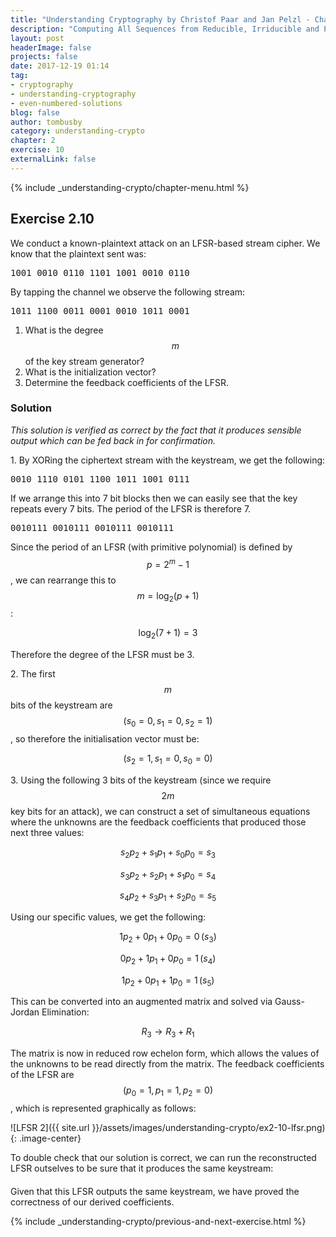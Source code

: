 ```yaml
---
title: "Understanding Cryptography by Christof Paar and Jan Pelzl - Chapter 1 Solutions - Ex2.10"
description: "Computing All Sequences from Reducible, Irriducible and Primitive Polynomial LFSRs"
layout: post
headerImage: false
projects: false
date: 2017-12-19 01:14
tag:
- cryptography
- understanding-cryptography
- even-numbered-solutions
blog: false
author: tombusby
category: understanding-crypto
chapter: 2
exercise: 10
externalLink: false
---
```


{% include _understanding-crypto/chapter-menu.html %}

## Exercise 2.10

We conduct a known-plaintext attack on an LFSR-based stream cipher. We
know that the plaintext sent was:

<pre class="pre-wrap-enabled">
1001 0010 0110 1101 1001 0010 0110
</pre>

By tapping the channel we observe the following stream:

<pre class="pre-wrap-enabled">
1011 1100 0011 0001 0010 1011 0001
</pre>

1. What is the degree $$m$$ of the key stream generator?
2. What is the initialization vector?
3. Determine the feedback coefficients of the LFSR.

### Solution

*This solution is verified as correct by the fact that it produces sensible output which can be fed back in for confirmation.*

1\. By XORing the ciphertext stream with the keystream, we get the following:

<pre class="pre-wrap-enabled">
0010 1110 0101 1100 1011 1001 0111
</pre>

If we arrange this into 7 bit blocks then we can easily see that the key repeats every 7 bits. The period of the LFSR is therefore 7.

<pre class="pre-wrap-enabled">
0010111 0010111 0010111 0010111
</pre>

Since the period of an LFSR (with primitive polynomial) is defined by $$ p = 2^m - 1 $$, we can rearrange this to $$m = \log_2 (p + 1)$$:

$$ \log_2 (7 + 1) = 3 $$

Therefore the degree of the LFSR must be 3.

2\. The first $$m$$ bits of the keystream are $$(s_0 = 0, s_1 = 0, s_2 = 1)$$, so therefore the initialisation vector must be:

$$ (s_2 = 1, s_1 = 0, s_0 = 0) $$

3\. Using the following 3 bits of the keystream (since we require $$2m$$ key bits for an attack), we can construct a set of simultaneous equations where the unknowns are the feedback coefficients that produced those next three values:

$$ s_2p_2 + s_1p_1 + s_0p_0 = s_3 $$

$$ s_3p_2 + s_2p_1 + s_1p_0 = s_4 $$

$$ s_4p_2 + s_3p_1 + s_2p_0 = s_5 $$

Using our specific values, we get the following:

$$ 1p_2 + 0p_1 + 0p_0 = 0\,(s_3) $$

$$ 0p_2 + 1p_1 + 0p_0 = 1\,(s_4) $$

$$ 1p_2 + 0p_1 + 1p_0 = 1\,(s_5) $$

This can be converted into an augmented matrix and solved via Gauss-Jordan Elimination:

<div style="text-align: center;">
<script type="math/tex">
\left[
\begin{array}{ccc|c}
  1 & 0 & 0 & 0 \\
  0 & 1 & 0 & 1 \\
  1 & 0 & 1 & 1
\end{array}
\right]
</script>
</div>

$$ R_3 \rightarrow R_3 + R_1 $$

<div style="text-align: center;">
<script type="math/tex">
\left[
\begin{array}{ccc|c}
  1 & 0 & 0 & 0 \\
  0 & 1 & 0 & 1 \\
  0 & 0 & 1 & 1
\end{array}
\right]
</script>
</div>

The matrix is now in reduced row echelon form, which allows the values of the unknowns to be read directly from the matrix. The feedback coefficients of the LFSR are $$(p_0 = 1, p_1 = 1, p_2 = 0)$$, which is represented graphically as follows:

![LFSR 2]({{ site.url }}/assets/images/understanding-crypto/ex2-10-lfsr.png){: .image-center}

To double check that our solution is correct, we can run the reconstructed LFSR outselves to be sure that it produces the same keystream:

<div style="text-align: center; margin-bottom: 20px">
<script type="math/tex">
\begin{array}{c|c c c|c}
& s_2 & s_1 & s_0 & \text{Output} \\ \hline
s_0 &  1 & 0 & 0 & 0 \\
s_1 &  0 & 1 & 0 & 0 \\
s_2 &  1 & 0 & 1 & 1 \\
s_3 &  1 & 1 & 0 & 0 \\
s_4 &  1 & 1 & 1 & 1 \\
s_5 &  0 & 1 & 1 & 1 \\
s_6 &  0 & 0 & 1 & 1 \\ \hline
& 1 & 0 & 0 & 0
\end{array}
</script>
</div>

Given that this LFSR outputs the same keystream, we have proved the correctness of our derived coefficients.

{% include _understanding-crypto/previous-and-next-exercise.html %}

